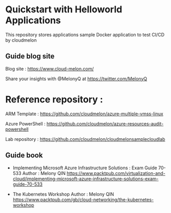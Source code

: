 # Quickstart with Helloworld Applications 

This repository stores applications sample Docker application to test CI/CD by cloudmelon

## Guide blog site 
Blog site : https://www.cloud-melon.com/

Share your insights with @MelonyQ at https://twitter.com/MelonyQ

# Reference repository : 

ARM Template : 
   https://github.com/cloudmelon/azure-multiple-vmss-linux

Azure PowerShell :
   https://github.com/cloudmelon/azure-resources-audit-powershell

Lab repository : 
    https://github.com/cloudmelon/cloudmelonsamplecloudlab



## Guide book

- Implementing Microsoft Azure Infrastructure Solutions : Exam Guide 70-533
  Author : Melony QIN
  https://www.packtpub.com/virtualization-and-cloud/implementing-microsoft-azure-infrastructure-solutions-exam-guide-70-533


- The Kubernetes Workshop 
  Author : Melony QIN
  https://www.packtpub.com/gb/cloud-networking/the-kubernetes-workshop
